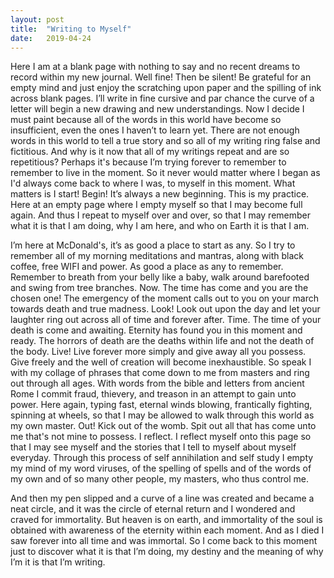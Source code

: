 ```yaml
---
layout: post
title:  "Writing to Myself"
date:   2019-04-24
---
```


Here I am at a blank page with nothing to say and no recent dreams to record within my new journal. Well fine! Then be silent! Be grateful for an empty mind and just enjoy the scratching upon paper and the spilling of ink across blank pages. I’ll write in fine cursive and par chance the curve of a letter will begin a new drawing and new understandings. Now I decide I must paint because all of the words in this world have become so insufficient, even the ones I haven’t to learn yet. There are not enough words in this world to tell a true story and so all of my writing ring false and fictitious. And why is it now that all of my writings repeat and are so repetitious? Perhaps it's because I’m trying forever to remember to remember to live in the moment. So it never would matter where I began as I'd always come back to where I was, to myself in this moment. What matters is I start! Begin! It’s always a new beginning. This is my practice. Here at an empty page where I empty myself so that I may become full again. And thus I repeat to myself over and over, so that I may remember what it is that I am doing, why I am here, and who on Earth it is that I am.

I’m here at McDonald's, it’s as good a place to start as any. So I try to remember all of my morning meditations and mantras, along with black coffee, free WIFI and power. As good a place as any to remember. Remember to breath from your belly like a baby, walk around barefooted and swing from tree branches. Now. The time has come and you are the chosen one! The emergency of the moment calls out to you on your march towards death and true madness. Look! Look out upon the day and let your laughter ring out across all of time and forever after. Time. The time of your death is come and awaiting. Eternity has found you in this moment and ready. The horrors of death are the deaths within life and not the death of the body. Live! Live forever more simply and give away all you possess. Give freely and the well of creation will become inexhaustible. So speak I with my collage of phrases that come down to me from masters and ring out through all ages. With words from the bible and letters from ancient Rome I commit fraud, thievery, and treason in an attempt to gain unto power. Here again, typing fast, eternal winds blowing, frantically fighting, spinning at wheels, so that I may be allowed to walk through this world as my own master. Out! Kick out of the womb. Spit out all that has come unto me that's not mine to possess. I reflect. I reflect myself onto this page so that I may see myself and the stories that I tell to myself about myself everyday. Through this process of self annihilation and self study I empty my mind of my word viruses, of the spelling of spells and of the words of my own and of so many other people, my masters, who thus control me.

And then my pen slipped and a curve of a line was created and became a neat circle, and it was the circle of eternal return and I wondered and craved for immortality. But heaven is on earth, and immortality of the soul is obtained with awareness of the eternity within each moment. And as I died I saw forever into all time and was immortal. So I come back to this moment just to discover what it is that I’m doing, my destiny and the meaning of why I’m it is that I’m writing.
